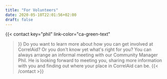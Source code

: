 ```yaml
---
title: "For Volunteers"
date: 2020-05-10T22:01:56+02:00
draft: false
---
```


{{< contact
    key="phil"
    link-color="ca-green-text"
>}}
Do you want to learn more about how you can get involved at CorrelAid? Or you don't know yet what's right for you? You can always arrange an informal meeting with our Community Manager Phil. He is looking forward to meeting you, sharing more information with you and finding out where your place in CorrelAid can be.
{{< /contact >}}

